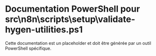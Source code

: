 # Documentation PowerShell pour src\n8n\scripts\setup\validate-hygen-utilities.ps1

Cette documentation est un placeholder et doit être générée par un outil PowerShell spécifique.
